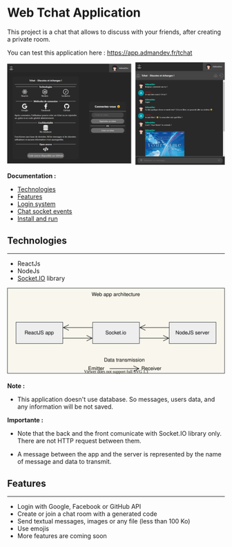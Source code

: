# Web Tchat Application

This project is a chat that allows to discuss with your friends, after creating a private room.

You can test this application here : https://app.admandev.fr/tchat

![Tchat application](doc/images/tchat.png)

**Documentation :**

* [Technologies](#technologies)
* [Features](#features)
* [Login system](doc/login.md)
* [Chat socket events](doc/socket_events.md)
* [Install and run](doc/install.md)

## Technologies

---

* ReactJs
* NodeJs
* [Socket.IO](https://socket.io/) library

![Web architecture](doc/images/web_architecture.svg)

**Note :**

* This application doesn't use database. So messages, users data, and any information will be not saved.

**Importante :**

* Note that the back and the front comunicate with Socket.IO library only. There are not HTTP request between them.

* A message between the app and the server is represented by the name of message and data to transmit.

## Features

---

* Login with Google, Facebook or GitHub API
* Create or join a chat room with a generated code
* Send textual messages, images or any file (less than 100 Ko)
* Use emojis
* More features are coming soon
